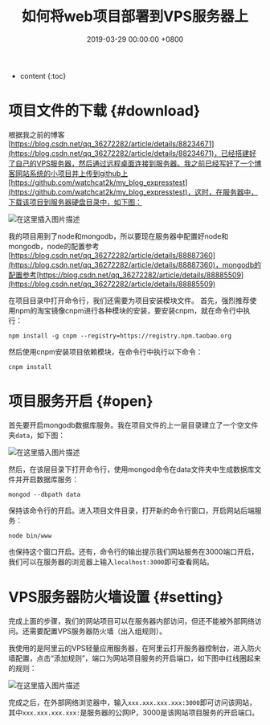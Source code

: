 ﻿---
layout: post
title:  如何将web项目部署到VPS服务器上
date:   2019-03-29 00:00:00 +0800
categories: Server-服务器相关
---

* content
{:toc}





# 项目文件的下载  {#download}
根据我之前的博客[https://blog.csdn.net/qq_36272282/article/details/88234671](https://blog.csdn.net/qq_36272282/article/details/88234671)，已经搭建好了自己的VPS服务器，然后通过远程桌面连接到服务器。我之前已经写好了一个博客网站系统的小项目并上传到github上[https://github.com/watchcat2k/my_blog_expresstest](https://github.com/watchcat2k/my_blog_expresstest)，这时，在服务器中，下载该项目到服务器硬盘目录中，如下图：

![在这里插入图片描述](https://raw.githubusercontent.com/watchcat2k/watchcat2k.github.io/master/styles/images/blogImage/2019-03/2019-03-29-8.png)

我的项目用到了node和mongodb，所以要现在服务器中配置好node和mongodb，node的配置参考[https://blog.csdn.net/qq_36272282/article/details/88887360](https://blog.csdn.net/qq_36272282/article/details/88887360)，mongodb的配置参考[https://blog.csdn.net/qq_36272282/article/details/88885509](https://blog.csdn.net/qq_36272282/article/details/88885509)

在项目目录中打开命令行，我们还需要为项目安装模块文件。
首先，强烈推荐使用npm的淘宝镜像cnpm进行各种模块的安装，要安装cnpm，就在命令行中执行：
```
npm install -g cnpm --registry=https://registry.npm.taobao.org
```

然后使用cnpm安装项目依赖模块，在命令行中执行以下命令：
```
cnpm install
```

# 项目服务开启  {#open}
首先要开启mongodb数据库服务。我在项目文件的上一层目录建立了一个空文件夹`data`，如下图：

![在这里插入图片描述](https://raw.githubusercontent.com/watchcat2k/watchcat2k.github.io/master/styles/images/blogImage/2019-03/2019-03-29-9.png)

然后，在该层目录下打开命令行，使用mongod命令在data文件夹中生成数据库文件并开启数据库服务：
```
mongod --dbpath data 
```
保持该命令行的开启。进入项目文件目录，打开新的命令行窗口，开启网站后端服务：
```
node bin/www
```
也保持这个窗口开启。还有，命令行的输出提示我们网站服务在3000端口开启，我们可以在服务器的浏览器上输入`localhost:3000`即可查看网站。

# VPS服务器防火墙设置  {#setting}
完成上面的步骤，我们的网站项目可以在服务器内部访问，但还不能被外部网络访问。还需要配置VPS服务器防火墙（出入组规则）。

我使用的是阿里云的VPS轻量应用服务器，在阿里云打开服务器控制台，进入防火墙配置，点击“添加规则”，端口为网站项目服务的开启端口，如下图中红线圈起来的规则：

![在这里插入图片描述](https://raw.githubusercontent.com/watchcat2k/watchcat2k.github.io/master/styles/images/blogImage/2019-03/2019-03-29-10.png)

完成之后，在外部网络浏览器中，输入`xxx.xxx.xxx.xxx:3000`即可访问该网站，其中`xxx.xxx.xxx.xxx:`是服务器的公网IP，3000是该网站项目服务的开启端口。

